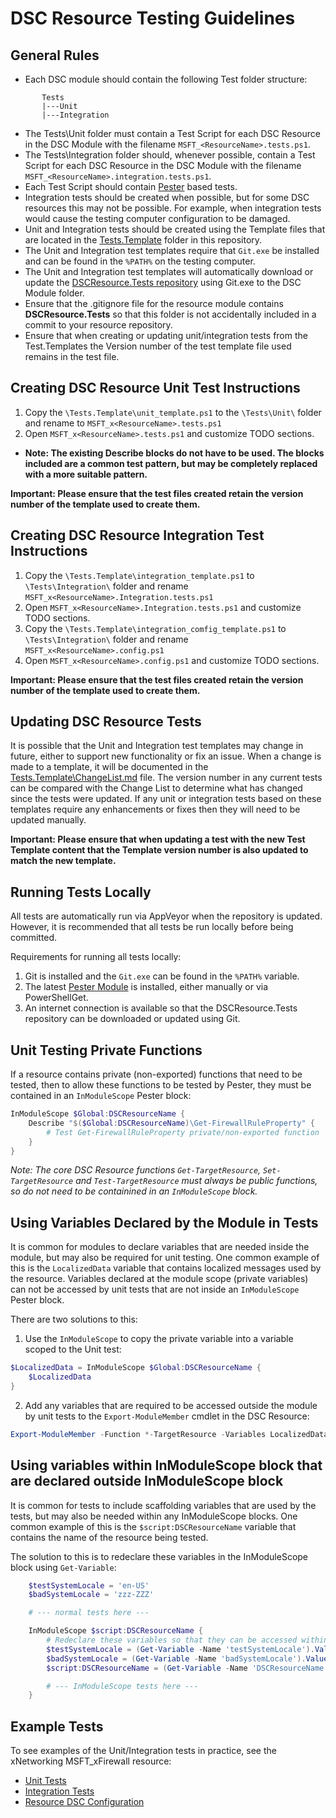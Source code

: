 # DSC Resource Testing Guidelines

General Rules
-------------

 * Each DSC module should contain the following Test folder structure:
```
       Tests
       |---Unit
       |---Integration
```
 * The Tests\Unit folder must contain a Test Script for each DSC Resource in the DSC Module with the filename ```MSFT_<ResourceName>.tests.ps1```.
 * The Tests\Integration folder should, whenever possible, contain a Test Script for each DSC Resource in the DSC Module with the filename ```MSFT_<ResourceName>.integration.tests.ps1```.
 * Each Test Script should contain [Pester](https://github.com/pester/Pester) based tests.
 * Integration tests should be created when possible, but for some DSC resources this may not be possible. For example, when integration tests would cause the testing computer configuration to be damaged.
 * Unit and Integration tests should be created using the Template files that are located in the [Tests.Template](Tests.Template) folder in this repository.
 * The Unit and Integration test templates require that ```Git.exe``` be installed and can be found in the ```%PATH%``` on the testing computer.
 * The Unit and Integration test templates will automatically download or update the [DSCResource.Tests repository](https://github.com/PowerShell/DscResource.Tests) using Git.exe to the DSC Module folder.
 * Ensure that the .gitignore file for the resource module contains **DSCResource.Tests** so that this folder is not accidentally included in a commit to your resource repository.
 * Ensure that when creating or updating unit/integration tests from the Test.Templates the Version number of the test template file used remains in the test file.

Creating DSC Resource Unit Test Instructions
--------------------------------------------
 1. Copy the ```\Tests.Template\unit_template.ps1``` to the ```\Tests\Unit\``` folder and rename to ```MSFT_x<ResourceName>.tests.ps1```
 2. Open ```MSFT_x<ResourceName>.tests.ps1``` and customize TODO sections.
  - **Note: The existing Describe blocks do not have to be used. The blocks included are a common test pattern, but may be completely replaced with a more suitable pattern.**

**Important: Please ensure that the test files created retain the version number of the template used to create them.**

Creating DSC Resource Integration Test Instructions
---------------------------------------------------
 1. Copy the ```\Tests.Template\integration_template.ps1``` to ```\Tests\Integration\``` folder and rename ```MSFT_x<ResourceName>.Integration.tests.ps1```
 2. Open ```MSFT_x<ResourceName>.Integration.tests.ps1``` and customize TODO sections.
 3. Copy the ```\Tests.Template\integration_comfig_template.ps1``` to ```\Tests\Integration\``` folder and rename ```MSFT_x<ResourceName>.config.ps1```
 4. Open ```MSFT_x<ResourceName>.config.ps1``` and customize TODO sections.

**Important: Please ensure that the test files created retain the version number of the template used to create them.**

Updating DSC Resource Tests
---------------------------
It is possible that the Unit and Integration test templates may change in future, either to support new functionality or fix an issue.
When a change is made to a template, it will be documented in the [Tests.Template\ChangeList.md](Tests.Template\ChangeList.md) file.
The version number in any current tests can be compared with the Change List to determine what has changed since the tests were updated.
If any unit or integration tests based on these templates require any enhancements or fixes then they will need to be updated manually.

**Important: Please ensure that when updating a test with the new Test Template content that the Template version number is also updated to match the new template.**

Running Tests Locally
---------------------
All tests are automatically run via AppVeyor when the repository is updated.
However, it is recommended that all tests be run locally before being committed.

Requirements for running all tests locally:
 1. Git is installed and the ```Git.exe``` can be found in the ```%PATH%``` variable.
 2. The latest [Pester Module](https://github.com/pester/Pester) is installed, either manually or via PowerShellGet.
 3. An internet connection is available so that the DSCResource.Tests repository can be downloaded or updated using Git.

Unit Testing Private Functions
------------------------------
If a resource contains private (non-exported) functions that need to be tested, then to allow these functions to be tested by Pester, they must be contained in an ```InModuleScope``` Pester block:

```powershell
InModuleScope $Global:DSCResourceName {
    Describe "$($Global:DSCResourceName)\Get-FirewallRuleProperty" {
        # Test Get-FirewallRuleProperty private/non-exported function
    }
}
```

_Note: The core DSC Resource functions ```Get-TargetResource```, ```Set-TargetResource``` and ```Test-TargetResource``` must always be public functions, so do not need to be containined in an ```InModuleScope``` block._

Using Variables Declared by the Module in Tests
-----------------------------------------------
It is common for modules to declare variables that are needed inside the module, but may also be required for unit testing.
One common example of this is the ```LocalizedData``` variable that contains localized messages used by the resource.
Variables declared at the module scope (private variables) can not be accessed by unit tests that are not inside an ```InModuleScope``` Pester block.

There are two solutions to this:
1. Use the ```InModuleScope``` to copy the private variable into a variable scoped to the Unit test:
```powershell
$LocalizedData = InModuleScope $Global:DSCResourceName {
    $LocalizedData
}
```
2. Add any variables that are required to be accessed outside the module by unit tests to the ```Export-ModuleMember``` cmdlet in the DSC Resource:
```powershell
Export-ModuleMember -Function *-TargetResource -Variables LocalizedData
```

Using variables within InModuleScope block that are declared outside InModuleScope block
----------------------------------------------------------------------------------------
It is common for tests to include scaffolding variables that are used by the tests, but may also be needed within any InModuleScope blocks.
One common example of this is the ```$script:DSCResourceName``` variable that contains the name of the resource being tested.

The solution to this is to redeclare these variables in the InModuleScope block using ```Get-Variable```:
```powershell
    $testSystemLocale = 'en-US'
    $badSystemLocale = 'zzz-ZZZ'

    # --- normal tests here ---

    InModuleScope $script:DSCResourceName {
        # Redeclare these variables so that they can be accessed within the InModuleScope block
        $testSystemLocale = (Get-Variable -Name 'testSystemLocale').Value
        $badSystemLocale = (Get-Variable -Name 'badSystemLocale').Value
        $script:DSCResourceName = (Get-Variable -Name 'DSCResourceName').Value

        # --- InModuleScope tests here ---
    }
```

Example Tests
-------------
To see examples of the Unit/Integration tests in practice, see the xNetworking MSFT_xFirewall resource:
- [Unit Tests](https://github.com/PowerShell/xNetworking/blob/dev/Tests/Unit/MSFT_xFirewall.Tests.ps1)
- [Integration Tests](https://github.com/PowerShell/xNetworking/blob/dev/Tests/Integration/MSFT_xFirewall.Integration.Tests.ps1)
- [Resource DSC Configuration](https://github.com/PowerShell/xNetworking/blob/dev/Tests/Integration/MSFT_xFirewall.config.ps1)
